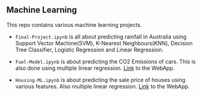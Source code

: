 ## Machine Learning

This repo contains various machine learning projects.


- `Final-Project.ipynb` is all about predicting rainfall in Australia using Support Vector Machine(SVM), K-Nearest Neighbours(KNN), Decision Tree Classifier, Logistic Regression and Linear Regression.


- `Fuel-Model.ipynb` is about predicting the CO2 Emissions of cars. This is also done using multiple linear regression. [Link](https://co2emissions-app.streamlit.app/) to the WebApp.


- `Housing-ML.ipynb` is about predicting the sale price of houses using various features. Also multiple linear regression. [Link](https://housing-app.streamlit.app/) to the WebApp.
